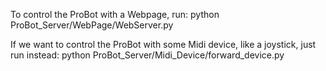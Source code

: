 To control the ProBot with a Webpage, run:
    python ProBot_Server/WebPage/WebServer.py 

If we want to control the ProBot with some Midi device, like a joystick, just run instead:
    python ProBot_Server/Midi_Device/forward_device.py
